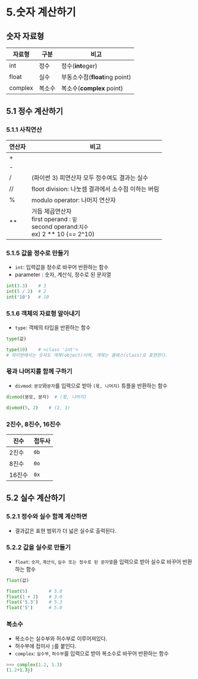 # 5.숫자 계산하기

## 숫자 자료형

| 자료형  | 구분   | 비고                           |
| ------- | ------ | ------------------------------ |
| int     | 정수   | 정수(**int**eger)              |
| float   | 실수   | 부동소수점(**float**ing point) |
| complex | 복소수 | 복소수(**complex** point)      |



## 5.1 정수 계산하기

### 5.1.1 사칙연산

| 연산자 | 비고                                                         |
| ------ | ------------------------------------------------------------ |
| +      |                                                              |
| -      |                                                              |
| /      | (파이썬 3) 피연산자 모두 정수여도 결과는 실수                |
| //     | floot division: 나눗셈 결과에서 소수점 이하는 버림           |
| %      | modulo operator: 나머지 연산자                               |
| **     | 거듭 제곱연산자<br />first operand : `밑`<br />second operand:`지수`<br />ex) 2 ** 10 (== 2^10) |



### 5.1.5 값을 정수로 만들기

- `int`: 입력값을 정수로 바꾸어 반환하는 함수
- parameter : 숫자, 계산식, 정수로 된 문자열

```python
int(3.3)	# 3
int(5 / 2)	# 2
int('10')	# 10
```



### 5.1.6 객체의 자료형 알아내기

- `type`: 객체의 타입을 반환하는 함수

```python
type(값)
```



```python
type(10)	# <class 'int'>
# 파이썬에서는 숫자도 객체(object)이며, 객체는 클래스(class)로 표현한다.
```



### 몫과 나머지를 함께 구하기

- `divmod`: `분모`와`분자`를 입력으로 받아 `(몫, 나머지)` 튜플을 반환하는 함수

```python
divmod(분모, 분자)	# (몫, 나머지)
```

```python
divmod(5, 2)	# (2, 1)
```



### 2진수, 8진수, 16진수

| 진수   | 접두사      |
| ------ | ----------- |
| 2진수  | `0b`        |
| 8진수  | `0o`        |
| 16진수 | `0x` | `0X` |



## 5.2 실수 계산하기

### 5.2.1 정수와 실수 함께 계산하면

- 결과값은 표현 범위가 더 넓은 실수로 출력된다.



### 5.2.2 값을 실수로 만들기

- `float`: `숫자`, `계산식`, `실수 또는 정수로 된 문자열`을 입력으로 받아 실수로 바꾸어 반환하는 함수

```python
float(값)
```

```python
float(5)		# 5.0
float(1 + 2)	# 3.0
float('5.3')	# 5.3
float('5')		# 5.0
```



### 복소수

- 복소수는 실수부와 허수부로 이루어져있다.
- 허수부에 접미사 `j`를 붙인다.
- `complex`: `실수부`, `허수부`를 입력으로 받아 복소수로 바꾸어 반환하는 함수

```python
>>> complex(1.2, 1.3)
(1.2+1.3j)
```



